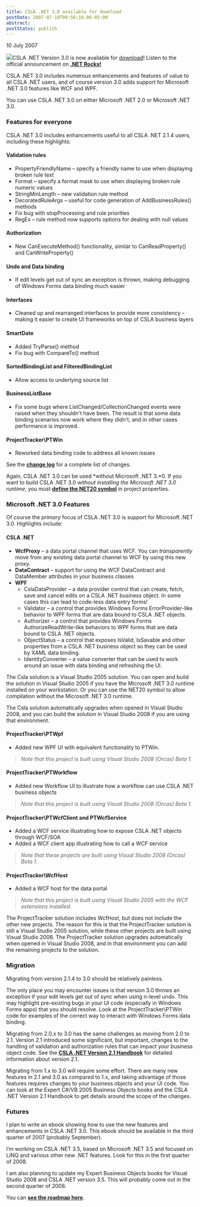 ```yaml
---
title: CSLA .NET 3.0 available for download
postDate: 2007-07-10T09:56:10.06-05:00
abstract: 
postStatus: publish
---
```

10 July 2007

![](http://www.lhotka.net/images/csla30_logo1_72.png)CSLA .NET Version 3.0 is now available for [download](http://www.lhotka.net/cslanet/download.aspx)! Listen to the official announcement on [**.NET Rocks!**](http://www.dotnetrocks.com/default.aspx?showNum=253)

CSLA .NET 3.0 includes numerous enhancements and features of value to all CSLA .NET users, and of course version 3.0 adds support for Microsoft .NET 3.0 features like WCF and WPF.

You can use CSLA .NET 3.0 on either Microsoft .NET 2.0 or Microsoft .NET 3.0.

### Features for everyone

CSLA .NET 3.0 includes enhancements useful to all CSLA .NET 2.1.4 users, including these highlights:

#### **Validation rules**

- PropertyFriendlyName – specify a friendly name to use when displaying broken rule text
- Format – specify a format mask to use when displaying broken rule numeric values
- StringMinLength – new validation rule method
- DecoratedRuleArgs – useful for code generation of AddBusinessRules() methods
- Fix bug with stopProcessing and rule priorities
- RegEx – rule method now supports options for dealing with null values


#### **Authorization**

- New CanExecuteMethod() functionality, similar to CanReadProperty() and CanWriteProperty()


#### **Undo and Data binding**

- If edit levels get out of sync an exception is thrown, making debugging of Windows Forms data binding much easier


#### **Interfaces**

- Cleaned up and rearranged interfaces to provide more consistency – making it easier to create UI frameworks on top of CSLA business layers


#### **SmartDate**

- Added TryParse() method
- Fix bug with CompareTo() method


#### **SortedBindingList and FilteredBindingList**

- Allow access to underlying source list


#### **BusinessListBase**

- Fix some bugs where ListChanged/CollectionChanged events were raised when they shouldn't have been. The result is that some data binding scenarios now work where they didn't, and in other cases performance is improved.


#### **ProjectTracker\PTWin**

- Reworked data binding code to address all known issues


See the [**change log**](http://www.lhotka.net/weblog/ct.ashx?id=fe23b03e-c719-45fb-993b-ea4c1b74aa34&amp;url=http%3a%2f%2fwww.lhotka.net%2fArticle.aspx%3farea%3d4%26id%3d0c94aa82-b975-455b-a0c5-f4f7196a2408) for a complete list of changes.

Again, CSLA .NET 3.0 can be used *without Microsoft .NET 3.*0. If you want to build CSLA .NET 3.0 *without installing the Microsoft .NET 3.0 runtime*, you must [**define the NET20 symbol**](http://www.lhotka.net/Article.aspx?id=ac20fe4c-6afc-4176-bcb4-d74b5a370356) in project properties.

### Microsoft .NET 3.0 Features

Of course the *primary* focus of CSLA .NET 3.0 is support for Microsoft .NET 3.0. Highlights include:

#### **CSLA .NET**

- **WcfProxy** – a data portal channel that uses WCF. You can *transparently* move from any existing data portal channel to WCF by using this new proxy.
- **DataContract** – support for using the WCF DataContract and DataMember attributes in your business classes
- **WPF**
    - CslaDataProvider – a data provider control that can create, fetch, save and cancel edits on a CSLA .NET business object. In some cases this can lead to code-less data entry forms!
    - Validator – a control that provides Windows Forms ErrorProvider-like behavior to WPF forms that are data bound to CSLA .NET objects.
    - Authorizer – a control that provides Windows Forms AuthorizeReadWrite-like behaviors to WPF forms that are data bound to CSLA .NET objects.
    - ObjectStatus – a control that exposes IsValid, IsSavable and other properties from a CSLA .NET business object so they can be used by XAML data binding.
    - IdentityConverter – a value converter that can be used to work around an issue with data binding and refreshing the UI.


The Csla solution is a Visual Studio 2005 solution. You can open and build the solution in Visual Studio 2005 if you have the Microsoft .NET 3.0 runtime installed on your workstation. Or you can use the NET20 symbol to allow compilation without the Microsoft .NET 3.0 runtime.

The Csla solution automatically upgrades when opened in Visual Studio 2008, and you can build the solution in Visual Studio 2008 if you are using that environment.

#### **ProjectTracker\PTWpf**

- Added new WPF UI with equivalent functionality to PTWin.



> *Note that this project is built using Visual Studio 2008 (Orcas) Beta 1.*


#### **ProjectTracker\PTWorkflow**

- Added new Workflow UI to illustrate how a workflow can use CSLA .NET business objects



> *Note that this project is built using Visual Studio 2008 (Orcas) Beta 1.*


#### **ProjectTracker\PTWcfClient and PTWcfService**

- Added a WCF service illustrating how to expose CSLA .NET objects through WCF/SOA
- Added a WCF client app illustrating how to call a WCF service



> *Note that these projects are built using Visual Studio 2008 (Orcas) Beta 1.*


#### **ProjectTracker\WcfHost**

- Added a WCF host for the data portal



> *Note that this project is built using Visual Studio 2005 with the WCF extensions installed.*


The ProjectTracker solution includes WcfHost, but does not include the other new projects. The reason for this is that the ProjectTracker solution is still a Visual Studio 2005 solution, while these other projects are built using Visual Studio 2008. The ProjectTracker solution upgrades automatically when opened in Visual Studio 2008, and in that environment you can add the remaining projects to the solution.



### **Migration**

Migrating from version 2.1.4 to 3.0 should be relatively painless.

The only place you may encounter issues is that version 3.0 throws an exception if your edit levels get out of sync when using n-level undo. This may highlight pre-existing bugs in your UI code (especially in Windows Forms apps) that you should resolve. Look at the ProjectTracker\PTWin code for examples of the correct way to interact with Windows Forms data binding.

Migrating from 2.0.x to 3.0 has the same challenges as moving from 2.0 to 2.1. Version 2.1 introduced some significant, but important, changes to the handling of validation and authorization rules that can impact your business object code. See the [**CSLA .NET Version 2.1 Handbook**](http://www.lhotka.net/Article.aspx?area=4&amp;id=67dd2fc6-e716-48fe-8e5d-43d5eb7fbbc6) for detailed information about version 2.1.

Migrating from 1.x to 3.0 will require some effort. There are many new features in 2.1 and 3.0 as compared to 1.x, and taking advantage of those features requires changes to your business objects and your UI code. You can look at the Expert C#/VB 2005 Business Objects books and the CSLA .NET Version 2.1 Handbook to get details around the scope of the changes.

### **Futures**

I plan to write an ebook showing how to use the new features and enhancements in CSLA .NET 3.0. This ebook should be available in the third quarter of 2007 (probably September).

I’m working on CSLA .NET 3.5, based on Microsoft .NET 3.5 and focused on LINQ and various other new .NET features. Look for this in the first quarter of 2008.

I am also planning to update my Expert Business Objects books for Visual Studio 2008 and CSLA .NET version 3.5. This will probably come out in the second quarter of 2008.

You can [**see the roadmap here**](http://www.lhotka.net/cslanet/roadmap.aspx).
